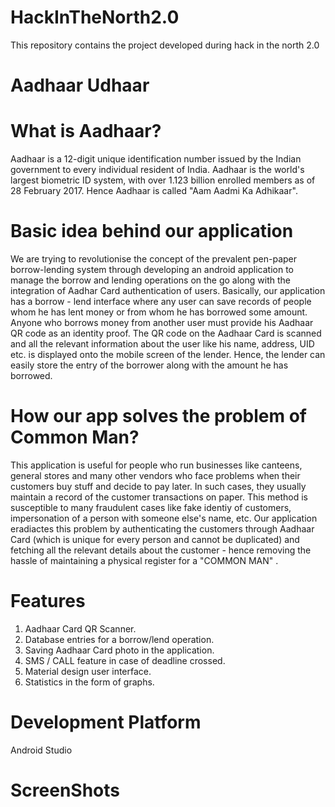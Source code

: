 # HackInTheNorth2.0
This repository contains the project developed during hack in the north 2.0

# Aadhaar Udhaar

# What is Aadhaar?
Aadhaar is a 12-digit unique identification number issued by the Indian government to every individual resident of India.
Aadhaar is the world's largest biometric ID system, with over 1.123 billion enrolled members as of 28 February 2017. Hence Aadhaar is called "Aam Aadmi Ka Adhikaar".

# Basic idea behind our application
We are trying to revolutionise the concept of the prevalent pen-paper borrow-lending system through developing an android application to manage the borrow and lending operations on the go along with the integration of Aadhar Card authentication of users. Basically, our application has a borrow - lend interface where any user can save records of people whom he has lent money or from whom he has borrowed some amount. Anyone who borrows money from another user must provide his Aadhaar QR code as an identity proof. The QR code on the Aadhaar Card is scanned and all the relevant information about the user like his name, address, UID etc. is displayed onto the mobile screen of the lender. Hence, the lender can easily store the entry of the borrower along with the amount he has borrowed.

# How our app solves the problem of Common Man?
This application is useful for people who run businesses like canteens, general stores and many other vendors who face problems when their customers buy stuff and decide to pay later. In such cases, they usually maintain a record of the customer transactions on paper. This method is susceptible to many fraudulent cases like fake identiy of customers, impersonation of a person with someone else's name, etc. Our application eradiactes this problem by authenticating the customers through Aadhaar Card (which is unique for every person and cannot be duplicated) and fetching all the relevant details about the customer - hence removing the hassle of maintaining a physical register for a "COMMON MAN" .


# Features 
1. Aadhaar Card QR Scanner.
2. Database entries for a borrow/lend operation.
3. Saving Aadhaar Card photo in the application.
4. SMS / CALL feature in case of deadline crossed.
6. Material design user interface.
7. Statistics in the form of graphs.

# Development Platform
 Android Studio
 
 # ScreenShots
 
